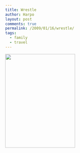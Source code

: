 ```yaml
---
title: Wrestle
author: Harpo
layout: post
comments: true
permalink: /2009/01/16/wrestle/
tags:
  - family
  - travel
---
```

[<img src="http://www.harpojaeger.com/assets/media/wp-content/uploads/2009/01/p-640-480-e07eb4c3-f5cf-4415-a557-47ee535bd165.jpeg" alt="" width="225" height="300" class="alignnone size-full wp-image-364" />][1]

 [1]: http://www.harpojaeger.com/assets/media/wp-content/uploads/2009/01/p-640-480-e07eb4c3-f5cf-4415-a557-47ee535bd165.jpeg